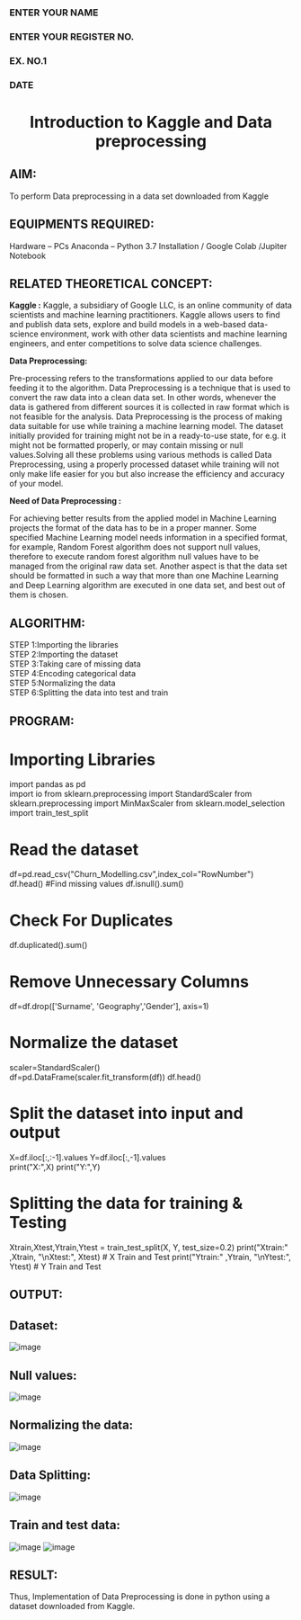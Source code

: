 <H3>ENTER YOUR NAME</H3>
<H3>ENTER YOUR REGISTER NO.</H3>
<H3>EX. NO.1</H3>
<H3>DATE</H3>
<H1 ALIGN =CENTER> Introduction to Kaggle and Data preprocessing</H1>

## AIM:

To perform Data preprocessing in a data set downloaded from Kaggle

## EQUIPMENTS REQUIRED:
Hardware – PCs
Anaconda – Python 3.7 Installation / Google Colab /Jupiter Notebook

## RELATED THEORETICAL CONCEPT:

**Kaggle :**
Kaggle, a subsidiary of Google LLC, is an online community of data scientists and machine learning practitioners. Kaggle allows users to find and publish data sets, explore and build models in a web-based data-science environment, work with other data scientists and machine learning engineers, and enter competitions to solve data science challenges.

**Data Preprocessing:**

Pre-processing refers to the transformations applied to our data before feeding it to the algorithm. Data Preprocessing is a technique that is used to convert the raw data into a clean data set. In other words, whenever the data is gathered from different sources it is collected in raw format which is not feasible for the analysis.
Data Preprocessing is the process of making data suitable for use while training a machine learning model. The dataset initially provided for training might not be in a ready-to-use state, for e.g. it might not be formatted properly, or may contain missing or null values.Solving all these problems using various methods is called Data Preprocessing, using a properly processed dataset while training will not only make life easier for you but also increase the efficiency and accuracy of your model.

**Need of Data Preprocessing :**

For achieving better results from the applied model in Machine Learning projects the format of the data has to be in a proper manner. Some specified Machine Learning model needs information in a specified format, for example, Random Forest algorithm does not support null values, therefore to execute random forest algorithm null values have to be managed from the original raw data set.
Another aspect is that the data set should be formatted in such a way that more than one Machine Learning and Deep Learning algorithm are executed in one data set, and best out of them is chosen.


## ALGORITHM:
STEP 1:Importing the libraries<BR>
STEP 2:Importing the dataset<BR>
STEP 3:Taking care of missing data<BR>
STEP 4:Encoding categorical data<BR>
STEP 5:Normalizing the data<BR>
STEP 6:Splitting the data into test and train<BR>

##  PROGRAM:
# Importing Libraries
import pandas as pd                                                 
import io
from sklearn.preprocessing import StandardScaler
from sklearn.preprocessing import MinMaxScaler
from sklearn.model_selection import train_test_split

# Read the dataset 
df=pd.read_csv("Churn_Modelling.csv",index_col="RowNumber")         
df.head()
#Find missing values
df.isnull().sum()
# Check For Duplicates 
df.duplicated().sum()

# Remove Unnecessary Columns            
df=df.drop(['Surname', 'Geography','Gender'], axis=1)

# Normalize the dataset
scaler=StandardScaler()                                             
df=pd.DataFrame(scaler.fit_transform(df))
df.head()

# Split the dataset into input and output
X=df.iloc[:,:-1].values
Y=df.iloc[:,-1].values                     
print("X:",X)
print("Y:",Y)

# Splitting the data for training & Testing          
Xtrain,Xtest,Ytrain,Ytest = train_test_split(X, Y, test_size=0.2)
print("Xtrain:" ,Xtrain, "\nXtest:", Xtest)                   # X Train and Test
print("Ytrain:" ,Ytrain, "\nYtest:", Ytest)                   # Y Train and Test                  


## OUTPUT:
## Dataset:
![image](https://github.com/user-attachments/assets/53725466-824d-4dcc-82ea-208cdb549899)


## Null values:
![image](https://github.com/user-attachments/assets/6a4f5dab-1286-40b2-ad1f-a2a6d94c6389)

## Normalizing the data:
![image](https://github.com/user-attachments/assets/ff43fe63-3f5d-450f-8b74-2e2fb8f5000f)


## Data Splitting:
![image](https://github.com/user-attachments/assets/62f24d63-2f68-4e77-b03f-788cc9c7e400)

## Train and test data:
![image](https://github.com/user-attachments/assets/d8069b78-312a-4078-8629-af99c60de856)
![image](https://github.com/user-attachments/assets/fe07de69-cd13-4489-a4e4-45677053925a)


## RESULT:
Thus, Implementation of Data Preprocessing is done in python using a dataset downloaded from Kaggle.


